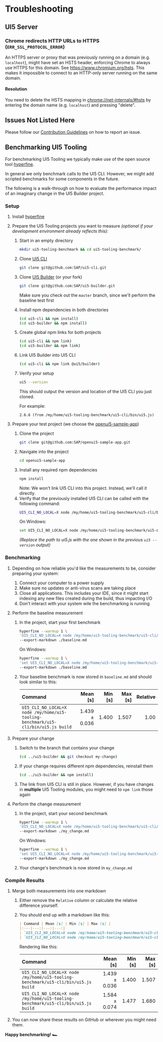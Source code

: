 # Troubleshooting
## UI5 Server
### Chrome redirects HTTP URLs to HTTPS (`ERR_SSL_PROTOCOL_ERROR`)
An HTTPS server or proxy that was previously running on a domain (e.g. `localhost`), might have set an HSTS header, enforcing Chrome to always use HTTPS for this domain. See https://www.chromium.org/hsts. This makes it impossible to connect to an HTTP-only server running on the same domain.

#### Resolution
You need to delete the HSTS mapping in [chrome://net-internals/#hsts](chrome://net-internals/#hsts) by entering the domain name (e.g. `localhost`) and pressing "delete".

## Issues Not Listed Here
Please follow our [Contribution Guidelines](https://github.com/SAP/ui5-tooling/blob/master/CONTRIBUTING.md#report-an-issue) on how to report an issue.

## Benchmarking UI5 Tooling

For benchmarking UI5 Tooling we typically make use of the open source tool [hyperfine](https://github.com/sharkdp/hyperfine).

In general we only benchmark calls to the UI5 CLI. However, we might add scripted benchmarks for some components in the future.

The following is a walk-through on how to evaluate the performance impact of an imaginary change in the UI5 Builder project.

### Setup

1. Install [hyperfine](https://github.com/sharkdp/hyperfine#installation)
1. Prepare the UI5 Tooling projects you want to measure *(optional if your development environment already reflects this)*:
    1. Start in an empty directory
        ```sh
        mkdir ui5-tooling-benchmark && cd ui5-tooling-benchmark/
        ```
    1. Clone [UI5 CLI](https://github.com/SAP/ui5-cli)
        ```sh
        git clone git@github.com:SAP/ui5-cli.git
        ```
    1. Clone [UI5 Builder](https://github.com/SAP/ui5-builder) (or your fork)
        ```sh
        git clone git@github.com:SAP/ui5-builder.git
        ```
        Make sure you check out the `master` branch, since we'll perform the baseline test first
    1. Install npm dependencies in both directories
        ```sh
        (cd ui5-cli && npm install)
        (cd ui5-builder && npm install)
        ```
    1. Create global npm links for both projects
        ```sh
        (cd ui5-cli && npm link)
        (cd ui5-builder && npm link)
        ```
    1. Link UI5 Builder into UI5 CLI
        ```sh
        (cd ui5-cli && npm link @ui5/builder)
        ```
    1. Verify your setup
        ```sh
        ui5 --version
        ```
        This should output the version and location of the UI5 CLI you just cloned.

        For example:
        ```
        2.6.6 (from /my/home/ui5-tooling-benchmark/ui5-cli/bin/ui5.js)
        ```

1. Prepare your test project (we choose the [openui5-sample-app](https://github.com/SAP/openui5-sample-app))
    1. Clone the project
        ```sh
        git clone git@github.com:SAP/openui5-sample-app.git
        ```
    1. Navigate into the project
        ```sh
        cd openui5-sample-app
        ```
    1. Install any required npm dependencies
        ```sh
        npm install
        ```
        Note: We won't link UI5 CLI into this project. Instead, we'll call it directly.
    1. Verify that the previously installed UI5 CLI can be called with the following command:
        ```sh
        UI5_CLI_NO_LOCAL=X node /my/home/ui5-tooling-benchmark/ui5-cli/bin/ui5.js --version
        ```
        On Windows:
        ```sh
        set UI5_CLI_NO_LOCAL=X node /my/home/ui5-tooling-benchmark/ui5-cli/bin/ui5.js --version
        ```
        *(Replace the path to ui5.js with the one shown in the previous `ui5 --version` output)*

### Benchmarking

1. Depending on how reliable you'd like the measurements to be, consider preparing your system:
    1. Connect your computer to a power supply
    1. Make sure no updates or anti-virus scans are taking place
    1. Close all applications. This includes your IDE, since it might start indexing any new files created during the build, thus impacting I/O
    1. Don't interact with your system wile the benchmarking is running

1. Perform the baseline measurement
    1. In the project, start your first benchmark
        ```sh
        hyperfine --warmup 1 \
        'UI5_CLI_NO_LOCAL=X node /my/home/ui5-tooling-benchmark/ui5-cli/bin/ui5.js build' \
        --export-markdown ./baseline.md
        ```
        On Windows:
        ```sh
        hyperfine --warmup 1 \
        'set UI5_CLI_NO_LOCAL=X node /my/home/ui5-tooling-benchmark/ui5-cli/bin/ui5.js build' \
        --export-markdown ./baseline.md
        ```
    1. Your baseline benchmark is now stored in `baseline.md` and should look similar to this:

        | Command | Mean [s] | Min [s] | Max [s] | Relative |
        |:---|---:|---:|---:|---:|
        | `UI5_CLI_NO_LOCAL=X node /my/home/ui5-tooling-benchmark/ui5-cli/bin/ui5.js build` | 1.439 ± 0.036 | 1.400 | 1.507 | 1.00 |

1. Prepare your change
    1. Switch to the branch that contains your change
        ```sh
        (cd ../ui5-builder && git checkout my-change)
        ```
    1. If your change requires different npm dependencies, reinstall them
        ```sh
        (cd ../ui5-builder && npm install)
        ```
    1. The link from UI5 CLI is still in place. However, if you have changes in **multiple** UI5 Tooling modules, you might need to `npm link` those again

1. Perform the change measurement
    1. In the project, start your second benchmark
        ```sh
        hyperfine --warmup 1 \
        'UI5_CLI_NO_LOCAL=X node /my/home/ui5-tooling-benchmark/ui5-cli/bin/ui5.js build' \
        --export-markdown ./my_change.md
        ```
        On Windows:
        ```sh
        hyperfine --warmup 1 \
        'set UI5_CLI_NO_LOCAL=X node /my/home/ui5-tooling-benchmark/ui5-cli/bin/ui5.js build' \
        --export-markdown ./my_change.md
        ```
    1. Your change's benchmark is now stored in `my_change.md`

### Compile Results

1. Merge both measurements into one markdown
    1. Either remove the `Relative` column or calculate the relative difference yourself.
    1. You should end up with a markdown like this:
        ```md
        | Command | Mean [s] | Min [s] | Max [s] |
        |:---|---:|---:|---:|
        | `UI5_CLI_NO_LOCAL=X node /my/home/ui5-tooling-benchmark/ui5-cli/bin/ui5.js build` | 1.439 ± 0.036 | 1.400 | 1.507 |
        | `UI5_CLI_NO_LOCAL=X node /my/home/ui5-tooling-benchmark/ui5-cli/bin/ui5.js build` | 1.584 ± 0.074 | 1.477 | 1.680 |
        ```
        Rendering like this:

        | Command | Mean [s] | Min [s] | Max [s] |
        |:---|---:|---:|---:|
        | `UI5_CLI_NO_LOCAL=X node /my/home/ui5-tooling-benchmark/ui5-cli/bin/ui5.js build` | 1.439 ± 0.036 | 1.400 | 1.507 |
        | `UI5_CLI_NO_LOCAL=X node /my/home/ui5-tooling-benchmark/ui5-cli/bin/ui5.js build` | 1.584 ± 0.074 | 1.477 | 1.680 |

1. You can now share these results on GitHub or wherever you might need them.

**Happy benchmarking! 🏎**
